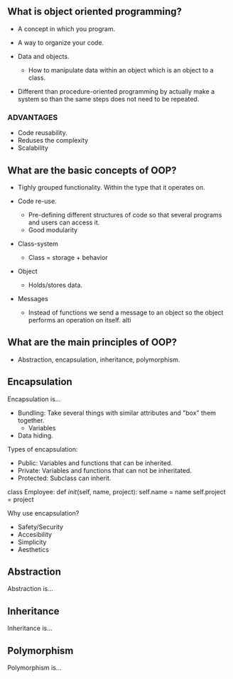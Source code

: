 ## What is object oriented programming?

- A concept in which you program.
- A way to organize your code.
- Data and objects.
    - How to manipulate data within an object which is an object to a class.
    
- Different than procedure-oriented programming by actually make a system so than the same steps does not need to be repeated.


### ADVANTAGES
- Code reusability.
- Reduses the complexity
- Scalability

## What are the basic concepts of OOP?

- Tighly grouped functionality. Within the type that it operates on.
- Code re-use.
    * Pre-defining different structures of code so that several programs and users can access it.
    * Good modularity
- Class-system
    * Class = storage + behavior
- Object
    * Holds/stores data.

- Messages
    * Instead of functions we send a message to an object so the object performs an operation on itself.
    alti

## What are the main principles of OOP?

- Abstraction, encapsulation, inheritance, polymorphism.

## Encapsulation

Encapsulation is...

- Bundling: Take several things with similar attributes and "box" them together.
    - Variables
- Data hiding.
    
Types of encapsulation:
- Public: Variables and functions that can be inherited.
- Private: Variables and functions that can not be inheritated.
- Protected: Subclass can inherit.

class Employee:
    def _init_(self, name, project):
        self.name = name
        self.project = project
        
Why use encapsulation?
- Safety/Security
- Accesibility
- Simplicity
- Aesthetics



## Abstraction

Abstraction is...

## Inheritance

Inheritance is...

## Polymorphism

Polymorphism is...
